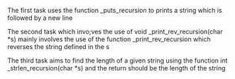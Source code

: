 The first task uses the function _puts_recursion to prints a string which is followed by a new line

The second task which invo;ves the use of void _print_rev_recursion(char *s) mainly involves the use of the function _print_rev_recursion which reverses the string defined in the s

The third task aims to find the length of a given string using the function int _strlen_recursion(char *s) and the return should be the length of the string
